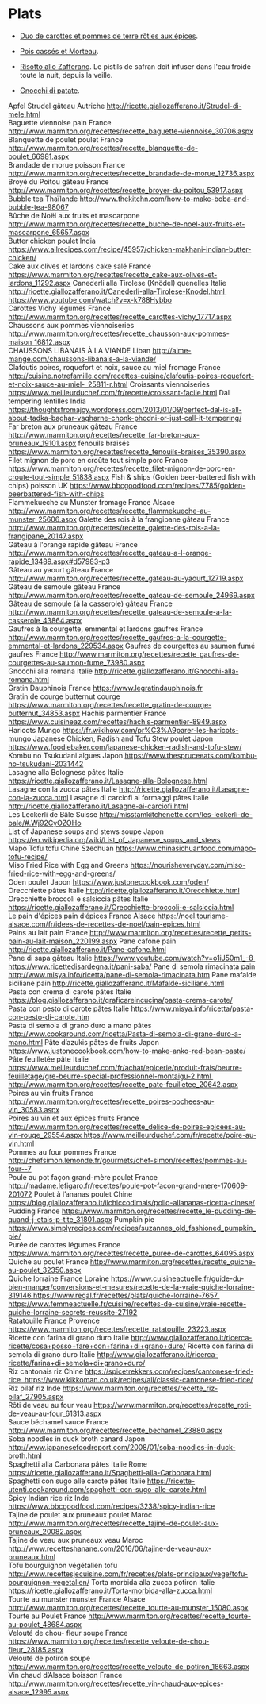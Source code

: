 # Plats

 * [Duo de carottes et pommes de terre rôties aux épices](http://www.epicetoutlacuisinededany.fr/2016/10/duo-de-carottes-et-pommes-de-terre-roti-aux-epices.html).

 * [Pois cassés et Morteau](https://www.cuisinemaison.net/legumes/pois-casse-et-morteau-18950).

 * [Risotto allo Zafferano](https://ricette.giallozafferano.it/Risotto-allo-Zafferano.html). Le pistils de safran doit infuser dans l'eau froide toute la nuit, depuis la veille.

  * [Gnocchi di patate](https://ricette.giallozafferano.it/Gnocchi-di-patate.html).

Apfel Strudel	gâteau	Autriche		http://ricette.giallozafferano.it/Strudel-di-mele.html	
Baguette viennoise	pain	France		http://www.marmiton.org/recettes/recette_baguette-viennoise_30706.aspx	
Blanquette de poulet	poulet	France		http://www.marmiton.org/recettes/recette_blanquette-de-poulet_66981.aspx	
Brandade de morue	poisson	France		http://www.marmiton.org/recettes/recette_brandade-de-morue_12736.aspx	
Broyé du Poitou	gâteau	France		http://www.marmiton.org/recettes/recette_broyer-du-poitou_53917.aspx	
Bubble tea		Thaïlande		http://www.thekitchn.com/how-to-make-boba-and-bubble-tea-98067	
Bûche de Noël aux fruits et mascarpone				http://www.marmiton.org/recettes/recette_buche-de-noel-aux-fruits-et-mascarpone_65657.aspx	
Butter chicken	poulet	India		https://www.allrecipes.com/recipe/45957/chicken-makhani-indian-butter-chicken/	
Cake aux olives et lardons	cake salé	France		https://www.marmiton.org/recettes/recette_cake-aux-olives-et-lardons_11292.aspx	
Canederli alla Tirolese (Knödel)
quenelles	Italie		http://ricette.giallozafferano.it/Canederli-alla-Tirolese-Knodel.html https://www.youtube.com/watch?v=x-k788Hybbo	
Carottes Vichy	légumes	France		http://www.marmiton.org/recettes/recette_carottes-vichy_17717.aspx	
Chaussons aux pommes	viennoiseries			http://www.marmiton.org/recettes/recette_chausson-aux-pommes-maison_16812.aspx	
CHAUSSONS LIBANAIS À LA VIANDE		Liban		http://aime-mange.com/chaussons-libanais-a-la-viande/	
Clafoutis poires, roquefort et noix, sauce au miel	fromage	France		http://cuisine.notrefamille.com/recettes-cuisine/clafoutis-poires-roquefort-et-noix-sauce-au-miel-_25811-r.html	
Croissants	viennoiseries			https://www.meilleurduchef.com/fr/recette/croissant-facile.html	
Dal tempering	lentilles	India		https://thoughtsfromajoy.wordpress.com/2013/01/09/perfect-dal-is-all-about-tadka-baghar-vagharne-chonk-phodni-or-just-call-it-tempering/	
Far breton aux pruneaux	gâteau	France		http://www.marmiton.org/recettes/recette_far-breton-aux-pruneaux_19101.aspx	
fenouils braisés				https://www.marmiton.org/recettes/recette_fenouils-braises_35390.aspx	
Filet mignon de porc en croûte tout simple	porc	France		https://www.marmiton.org/recettes/recette_filet-mignon-de-porc-en-croute-tout-simple_51838.aspx	
Fish & ships (Golden beer-battered fish with chips)	poisson	UK		https://www.bbcgoodfood.com/recipes/7785/golden-beerbattered-fish-with-chips	
Flammekueche au Munster	fromage	France	Alsace	http://www.marmiton.org/recettes/recette_flammekueche-au-munster_25606.aspx	
Galette des rois à la frangipane	gâteau	France		http://www.marmiton.org/recettes/recette_galette-des-rois-a-la-frangipane_20147.aspx	
Gâteau à l'orange rapide	gâteau	France		http://www.marmiton.org/recettes/recette_gateau-a-l-orange-rapide_13489.aspx#d57983-p3	
Gâteau au yaourt	gâteau	France		http://www.marmiton.org/recettes/recette_gateau-au-yaourt_12719.aspx	
Gâteau de semoule	gâteau	France		http://www.marmiton.org/recettes/recette_gateau-de-semoule_24969.aspx	
Gâteau de semoule (à la casserole)	gâteau	France		http://www.marmiton.org/recettes/recette_gateau-de-semoule-a-la-casserole_43864.aspx	
Gaufres à la courgette, emmental et lardons	gaufres	France		http://www.marmiton.org/recettes/recette_gaufres-a-la-courgette-emmental-et-lardons_229534.aspx	
Gaufres de courgettes au saumon fumé	gaufres	France		http://www.marmiton.org/recettes/recette_gaufres-de-courgettes-au-saumon-fume_73980.aspx	
Gnocchi alla romana		Italie		http://ricette.giallozafferano.it/Gnocchi-alla-romana.html	
Gratin Dauphinois		France		https://www.legratindauphinois.fr	
Gratin de courge butternut	courge			https://www.marmiton.org/recettes/recette_gratin-de-courge-butternut_34853.aspx	
Hachis parmentier		France		https://www.cuisineaz.com/recettes/hachis-parmentier-8949.aspx	
Haricots Mungo				https://fr.wikihow.com/pr%C3%A9parer-les-haricots-mungo	
Japanese Chicken, Radish and Tofu Stew	poulet	Japon		https://www.foodiebaker.com/japanese-chicken-radish-and-tofu-stew/	
Kombu no Tsukudani	algues	Japon		https://www.thespruceeats.com/kombu-no-tsukudani-2031442	
Lasagne alla Bolognese	pâtes	Italie		https://ricette.giallozafferano.it/Lasagne-alla-Bolognese.html	
Lasagne con la zucca	pâtes	Italie		http://ricette.giallozafferano.it/Lasagne-con-la-zucca.html	
Lasagne di carciofi ai formaggi	pâtes	Italie		http://ricette.giallozafferano.it/Lasagne-ai-carciofi.html	
Les Leckerli de Bâle		Suisse		http://misstamkitchenette.com/les-leckerli-de-bale/#.Wj92CyOZOHo	
List of Japanese soups and stews	soupe	Japon		https://en.wikipedia.org/wiki/List_of_Japanese_soups_and_stews	
Mapo Tofu	tofu	Chine	Szechuan	https://www.chinasichuanfood.com/mapo-tofu-recipe/	
Miso Fried Rice with Egg and Greens				https://nourisheveryday.com/miso-fried-rice-with-egg-and-greens/	
Oden	poulet	Japon		https://www.justonecookbook.com/oden/	
Orecchiette	pâtes	Italie		http://ricette.giallozafferano.it/Orecchiette.html	
Orecchiette broccoli e salsiccia	pâtes	Italie		https://ricette.giallozafferano.it/Orecchiette-broccoli-e-salsiccia.html	
Le pain d'épices	pain d’épices	France	Alsace	https://noel.tourisme-alsace.com/fr/idees-de-recettes-de-noel/pain-epices.html	
Pains au lait	pain	France		http://www.marmiton.org/recettes/recette_petits-pain-au-lait-maison_220199.aspx	
Pane cafone	pain			http://ricette.giallozafferano.it/Pane-cafone.html	
Pane di sapa	gâteau	Italie		https://www.youtube.com/watch?v=o1iJ50m1_-8 https://www.ricettedisardegna.it/pani-saba/	
Pane di semola rimacinata	pain			http://www.misya.info/ricetta/pane-di-semola-rimacinata.htm	
Pane mafalde siciliane	pain			http://ricette.giallozafferano.it/Mafalde-siciliane.html	
Pasta con crema di carote	pâtes	Italie		https://blog.giallozafferano.it/graficareincucina/pasta-crema-carote/	
Pasta con pesto di carote	pâtes	Italie		https://www.misya.info/ricetta/pasta-con-pesto-di-carote.htm	
Pasta di semola di grano duro a mano	pâtes			http://www.cookaround.com/ricetta/Pasta-di-semola-di-grano-duro-a-mano.html	
Pâte d’azukis	pâtes de fruits	Japon		https://www.justonecookbook.com/how-to-make-anko-red-bean-paste/	
Pâte feuilletée	pâte	Italie		https://www.meilleurduchef.com/fr/achat/epicerie/produit-frais/beurre-feuilletage/gre-beurre-special-professionnel-montaigu-2.html http://www.marmiton.org/recettes/recette_pate-feuilletee_20642.aspx	
Poires au vin	fruits	France		http://www.marmiton.org/recettes/recette_poires-pochees-au-vin_30583.aspx	
Poires au vin et aux épices	fruits	France		http://www.marmiton.org/recettes/recette_delice-de-poires-epicees-au-vin-rouge_29554.aspx https://www.meilleurduchef.com/fr/recette/poire-au-vin.html	
Pommes au four	pommes	France		http://chefsimon.lemonde.fr/gourmets/chef-simon/recettes/pommes-au-four--7	
Poule au pot façon grand-mère	poulet	France		http://madame.lefigaro.fr/recettes/poule-pot-facon-grand-mere-170609-201072	
Poulet à l’ananas	poulet	Chine		https://blog.giallozafferano.it/ilchiccodimais/pollo-allananas-ricetta-cinese/	
Pudding		France		https://www.marmiton.org/recettes/recette_le-pudding-de-quand-j-etais-p-tite_31801.aspx	
Pumpkin pie				https://www.simplyrecipes.com/recipes/suzannes_old_fashioned_pumpkin_pie/	
Purée de carottes	légumes	France		https://www.marmiton.org/recettes/recette_puree-de-carottes_64095.aspx	
Quiche au poulet		France		http://www.marmiton.org/recettes/recette_quiche-au-poulet_32350.aspx	
Quiche lorraine		France	Loraine	https://www.cuisineactuelle.fr/guide-du-bien-manger/conversions-et-mesures/recette-de-la-vraie-quiche-lorraine-319146 https://www.regal.fr/recettes/plats/quiche-lorraine-7657 https://www.femmeactuelle.fr/cuisine/recettes-de-cuisine/vraie-recette-quiche-lorraine-secrets-reussite-27192	
Ratatouille		France	Provence	https://www.marmiton.org/recettes/recette_ratatouille_23223.aspx	
Ricette con farina di grano duro		Italie		http://www.giallozafferano.it/ricerca-ricette/cosa+posso+fare+con+farina+di+grano+duro/	
Ricette con farina di semola di grano duro		Italie		http://www.giallozafferano.it/ricerca-ricette/farina+di+semola+di+grano+duro/	
Riz cantonais	riz	Chine		https://spicetrekkers.com/recipes/cantonese-fried-rice  https://www.kikkoman.co.uk/recipes/all/classic-cantonese-fried-rice/	
Riz pilaf	riz	Inde		https://www.marmiton.org/recettes/recette_riz-pilaf_27905.aspx	
Rôti de veau au four	veau			https://www.marmiton.org/recettes/recette_roti-de-veau-au-four_61313.aspx	
Sauce béchamel	sauce	France		http://www.marmiton.org/recettes/recette_bechamel_23880.aspx	
Soba noodles in duck broth	canard	Japon		http://www.japanesefoodreport.com/2008/01/soba-noodles-in-duck-broth.html	
Spaghetti alla Carbonara	pâtes	Italie	Rome	https://ricette.giallozafferano.it/Spaghetti-alla-Carbonara.html	
Spaghetti con sugo alle carote	pâtes	Italie		https://ricette-utenti.cookaround.com/spaghetti-con-sugo-alle-carote.html	
Spicy Indian rice	riz	Inde		https://www.bbcgoodfood.com/recipes/3238/spicy-indian-rice	
Tajine de poulet aux pruneaux	poulet	Maroc		http://www.marmiton.org/recettes/recette_tajine-de-poulet-aux-pruneaux_20082.aspx	
Tajine de veau aux pruneaux	veau	Maroc		http://www.recetteshanane.com/2016/06/tajine-de-veau-aux-pruneaux.html	
Tofu bourguignon végétalien	tofu			http://www.recettesjecuisine.com/fr/recettes/plats-principaux/vege/tofu-bourguignon-vegetalien/	
Torta morbida alla zucca	potiron	Italie		https://ricette.giallozafferano.it/Torta-morbida-alla-zucca.html	
Tourte au munster	munster	France	Alsace	http://www.marmiton.org/recettes/recette_tourte-au-munster_15080.aspx	
Tourte au Poulet		France		http://www.marmiton.org/recettes/recette_tourte-au-poulet_48684.aspx	
Velouté de chou- fleur	soupe	France		https://www.marmiton.org/recettes/recette_veloute-de-chou-fleur_28185.aspx	
Velouté de potiron	soupe			http://www.marmiton.org/recettes/recette_veloute-de-potiron_18663.aspx	
Vin chaud d’Alsace	boisson	France		http://www.marmiton.org/recettes/recette_vin-chaud-aux-epices-alsace_12995.aspx	


